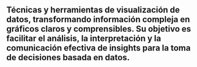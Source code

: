 ## Técnicas y herramientas de visualización de datos, transformando información compleja en gráficos claros y comprensibles. Su objetivo es facilitar el análisis, la interpretación y la comunicación efectiva de insights para la toma de decisiones basada en datos.
